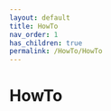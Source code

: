 ```yaml
---
layout: default
title: HowTo
nav_order: 1
has_children: true
permalink: /HowTo/HowTo
---
```


# HowTo
